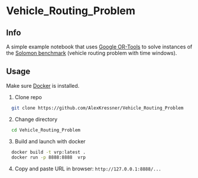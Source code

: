 # Vehicle_Routing_Problem

## Info
A simple example notebook that uses [Google OR-Tools](https://developers.google.com/optimization/routing) to solve instances of the [Solomon benchmark](https://www.sintef.no/projectweb/top/vrptw/solomon-benchmark/100-customers/) (vehicle routing problem with time windows).

## Usage
Make sure [Docker](https://www.docker.com) is installed.

1. Clone repo
  ```sh
    git clone https://github.com/AlexKressner/Vehicle_Routing_Problem
  ```
2. Change directory
  ```sh
    cd Vehicle_Routing_Problem
  ```
3. Build and launch with docker
  ```sh
    docker build -t vrp:latest .
    docker run -p 8888:8888  vrp 
  ```
4. Copy and paste URL in browser: ``http://127.0.0.1:8888/...``